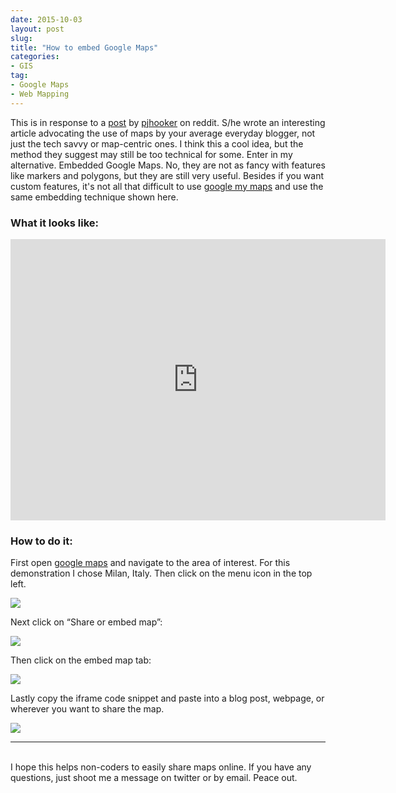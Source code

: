 ```yaml
---
date: 2015-10-03
layout: post
slug: 
title: "How to embed Google Maps"
categories:
- GIS
tag:
- Google Maps
- Web Mapping
---
```


	 	 	
This is in response to a [post](https://www.reddit.com/r/gis/comments/3nbxrk/what_is_better_a_map_or_a_picture_digital/?ref=share&ref_source=link) by [pjhooker](https://www.reddit.com/user/pjhooker) on reddit. S/he wrote an interesting article advocating the use of maps by your average everyday blogger, not just the tech savvy or map-centric ones. I think this a cool idea, but the method they suggest may still be too technical for some. Enter in my alternative. Embedded Google Maps. No, they are not as fancy with features like markers and polygons, but they are still very useful. Besides if you want custom features, it's not all that difficult to use [google my maps](https://www.google.com/mymaps) and use the same embedding technique shown here.

### What it looks like:

<iframe src="https://www.google.com/maps/embed?pb=!1m18!1m12!1m3!1d179094.4607670466!2d9.17773225!3d45.46273385!2m3!1f0!2f0!3f0!3m2!1i1024!2i768!4f13.1!3m3!1m2!1s0x4786c1493f1275e7%3A0x3cffcd13c6740e8d!2sMilan%2C+Italy!5e0!3m2!1sen!2sus!4v1443880687314" width="600" height="450" frameborder="0" style="border:0" allowfullscreen></iframe>

<br>

### How to do it:

First open [google maps](https://www.google.com/maps/) and navigate to the area of interest. For this demonstration I chose Milan, Italy. Then click on the menu icon in the top left.

[![](https://imgur.com/TTQotMp.png)](https://imgur.com/TTQotMp.png)

Next click on “Share or embed map”:

[![](https://imgur.com/yO041ut.png)](https://imgur.com/yO041ut.png)

Then click on the embed map tab:

[![](https://imgur.com/cvSXlXN.png)](https://imgur.com/cvSXlXN.png)

Lastly copy the iframe code snippet and paste into a blog post, webpage, or wherever you want to share the map.

[![](https://imgur.com/VTZPqXw.png)](https://imgur.com/VTZPqXw.png)

---
<br>
I hope this helps non-coders to easily share maps online. If you have any questions, just shoot me a message on twitter or by email. Peace out.
